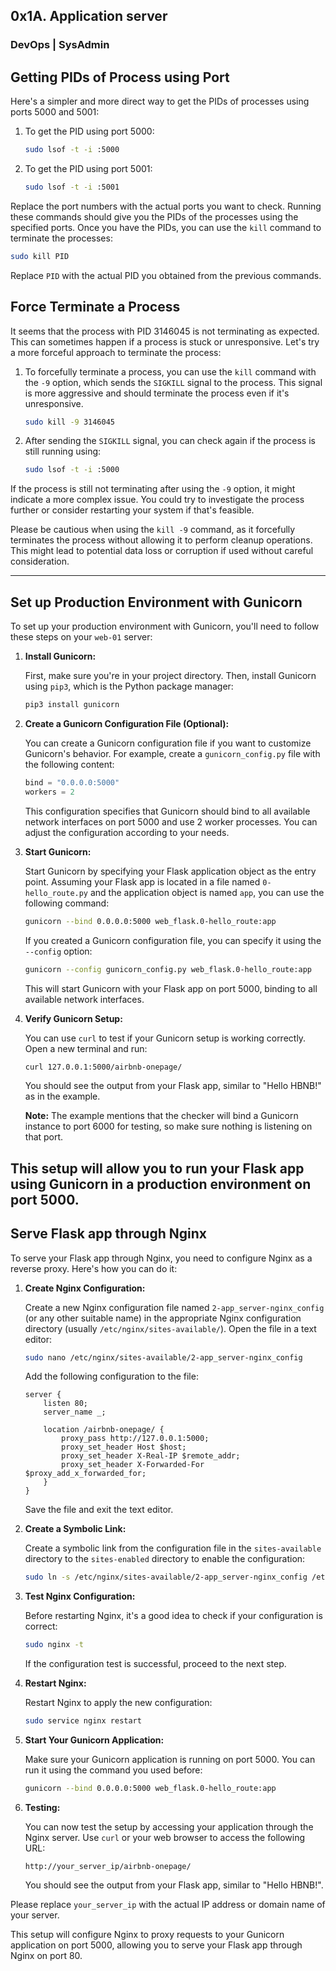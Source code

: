 ## 0x1A. Application server
### DevOps | SysAdmin
## Getting PIDs of Process using Port

Here's a simpler and more direct way to get the PIDs of processes using ports 5000 and 5001:

1. To get the PID using port 5000:

   ```bash
   sudo lsof -t -i :5000
   ```

2. To get the PID using port 5001:

   ```bash
   sudo lsof -t -i :5001
   ```

Replace the port numbers with the actual ports you want to check. Running these commands should give you the PIDs of the processes using the specified ports. Once you have the PIDs, you can use the `kill` command to terminate the processes:

```bash
sudo kill PID
```
Replace `PID` with the actual PID you obtained from the previous commands.

## Force Terminate a Process

It seems that the process with PID 3146045 is not terminating as expected. This can sometimes happen if a process is stuck or unresponsive. Let's try a more forceful approach to terminate the process:

1. To forcefully terminate a process, you can use the `kill` command with the `-9` option, which sends the `SIGKILL` signal to the process. This signal is more aggressive and should terminate the process even if it's unresponsive.

   ```bash
   sudo kill -9 3146045
   ```

2. After sending the `SIGKILL` signal, you can check again if the process is still running using:

   ```bash
   sudo lsof -t -i :5000
   ```

If the process is still not terminating after using the `-9` option, it might indicate a more complex issue. You could try to investigate the process further or consider restarting your system if that's feasible.

Please be cautious when using the `kill -9` command, as it forcefully terminates the process without allowing it to perform cleanup operations. This might lead to potential data loss or corruption if used without careful consideration.

------------


## Set up Production Environment with Gunicorn
To set up your production environment with Gunicorn, you'll need to follow these steps on your `web-01` server:

1. **Install Gunicorn:**

   First, make sure you're in your project directory. Then, install Gunicorn using `pip3`, which is the Python package manager:

   ```bash
   pip3 install gunicorn
   ```

2. **Create a Gunicorn Configuration File (Optional):**

   You can create a Gunicorn configuration file if you want to customize Gunicorn's behavior. For example, create a `gunicorn_config.py` file with the following content:

   ```python
   bind = "0.0.0.0:5000"
   workers = 2
   ```

   This configuration specifies that Gunicorn should bind to all available network interfaces on port 5000 and use 2 worker processes. You can adjust the configuration according to your needs.

3. **Start Gunicorn:**

   Start Gunicorn by specifying your Flask application object as the entry point. Assuming your Flask app is located in a file named `0-hello_route.py` and the application object is named `app`, you can use the following command:

   ```bash
   gunicorn --bind 0.0.0.0:5000 web_flask.0-hello_route:app
   ```

   If you created a Gunicorn configuration file, you can specify it using the `--config` option:

   ```bash
   gunicorn --config gunicorn_config.py web_flask.0-hello_route:app
   ```

   This will start Gunicorn with your Flask app on port 5000, binding to all available network interfaces.

4. **Verify Gunicorn Setup:**

   You can use `curl` to test if your Gunicorn setup is working correctly. Open a new terminal and run:

   ```bash
   curl 127.0.0.1:5000/airbnb-onepage/
   ```

   You should see the output from your Flask app, similar to "Hello HBNB!" as in the example.

   **Note:** The example mentions that the checker will bind a Gunicorn instance to port 6000 for testing, so make sure nothing is listening on that port.

This setup will allow you to run your Flask app using Gunicorn in a production environment on port 5000.
------------


## Serve Flask app through Nginx
To serve your Flask app through Nginx, you need to configure Nginx as a reverse proxy. Here's how you can do it:

1. **Create Nginx Configuration:**

   Create a new Nginx configuration file named `2-app_server-nginx_config` (or any other suitable name) in the appropriate Nginx configuration directory (usually `/etc/nginx/sites-available/`). Open the file in a text editor:

   ```bash
   sudo nano /etc/nginx/sites-available/2-app_server-nginx_config
   ```

   Add the following configuration to the file:

   ```nginx
   server {
       listen 80;
       server_name _;

       location /airbnb-onepage/ {
           proxy_pass http://127.0.0.1:5000;
           proxy_set_header Host $host;
           proxy_set_header X-Real-IP $remote_addr;
           proxy_set_header X-Forwarded-For $proxy_add_x_forwarded_for;
       }
   }
   ```

   Save the file and exit the text editor.

2. **Create a Symbolic Link:**

   Create a symbolic link from the configuration file in the `sites-available` directory to the `sites-enabled` directory to enable the configuration:

   ```bash
   sudo ln -s /etc/nginx/sites-available/2-app_server-nginx_config /etc/nginx/sites-enabled/
   ```

3. **Test Nginx Configuration:**

   Before restarting Nginx, it's a good idea to check if your configuration is correct:

   ```bash
   sudo nginx -t
   ```

   If the configuration test is successful, proceed to the next step.

4. **Restart Nginx:**

   Restart Nginx to apply the new configuration:

   ```bash
   sudo service nginx restart
   ```

5. **Start Your Gunicorn Application:**

   Make sure your Gunicorn application is running on port 5000. You can run it using the command you used before:

   ```bash
   gunicorn --bind 0.0.0.0:5000 web_flask.0-hello_route:app
   ```

6. **Testing:**

   You can now test the setup by accessing your application through the Nginx server. Use `curl` or your web browser to access the following URL:

   ```
   http://your_server_ip/airbnb-onepage/
   ```

   You should see the output from your Flask app, similar to "Hello HBNB!".

Please replace `your_server_ip` with the actual IP address or domain name of your server.

This setup will configure Nginx to proxy requests to your Gunicorn application on port 5000, allowing you to serve your Flask app through Nginx on port 80.